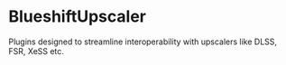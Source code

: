 # BlueshiftUpscaler
Plugins designed to streamline interoperability with upscalers like DLSS, FSR, XeSS etc.
